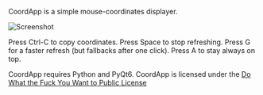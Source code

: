 CoordApp is a simple mouse-coordinates displayer.

![Screenshot](screenshot.png)

Press Ctrl-C to copy coordinates.
Press Space to stop refreshing.
Press G for a faster refresh (but fallbacks after one click).
Press A to stay always on top.

CoordApp requires Python and PyQt6.
CoordApp is licensed under the [Do What the Fuck You Want to Public License](http://wtfpl.net)
